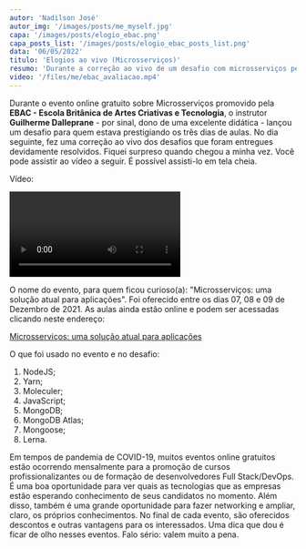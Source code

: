 ```yaml
---
autor: 'Nadilson José'
autor_img: '/images/posts/me_myself.jpg'
capa: '/images/posts/elogio_ebac.png'
capa_posts_list: '/images/posts/elogio_ebac_posts_list.png'
data: '06/05/2022'
titulo: 'Elogios ao vivo (Microsserviços)'
resumo: 'Durante a correção ao vivo de um desafio com microsserviços pelo instrutor, não esperava ser elogiado.'
video: '/files/me/ebac_avaliacao.mp4'
---
```


Durante o evento online gratuito sobre Microsserviços promovido pela **EBAC - Escola Britânica de Artes Criativas e Tecnologia**, o instrutor **Guilherme Dalleprane** - por sinal, dono de uma excelente didática - lançou um desafio para quem estava prestigiando os três dias de aulas. No dia seguinte, fez uma correção ao vivo dos desafios que foram entregues devidamente resolvidos. Fiquei surpreso quando chegou a minha vez. Você pode assistir ao vídeo a seguir. É possível assisti-lo em tela cheia.

Vídeo:

 <video controls class="relative z-10 w-auto min-w-full min-h-full max-w-none aspect-auto">
    <source src="/files/me/ebac_avaliacao.mp4" type="video/mp4" />
    Seu navegador não suporta a exibição de vídeos.
</video>

O nome do evento, para quem ficou curioso(a): "Microsserviços: uma solução atual para aplicações". Foi oferecido entre os dias 07, 08 e 09 de Dezembro de 2021. As aulas ainda estão online e podem ser acessadas clicando neste endereço:

[Microsserviços: uma solução atual para aplicações](https://ebaconline.com.br/webinars/programacao-workshop-2021-12-07-08-09)

O que foi usado no evento e no desafio:

1. NodeJS;
2. Yarn;
3. Moleculer;
4. JavaScript;
5. MongoDB;
6. MongoDB Atlas;
7. Mongoose;
8. Lerna.

Em tempos de pandemia de COVID-19, muitos eventos online gratuitos estão ocorrendo mensalmente para a promoção de cursos profissionalizantes ou de formação de desenvolvedores Full Stack/DevOps. É uma boa oportunidade para ver quais as tecnologias que as empresas estão esperando conhecimento de seus candidatos no momento. Além disso, também é uma grande oportunidade para fazer networking e ampliar, claro, os próprios conhecimentos. No final de cada evento, são oferecidos descontos e outras vantagens para os interessados. Uma dica que dou é ficar de olho nesses eventos. Falo sério: valem muito a pena.
